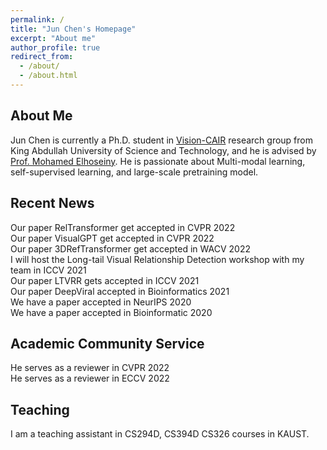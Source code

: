 ```yaml
---
permalink: /
title: "Jun Chen's Homepage"
excerpt: "About me"
author_profile: true
redirect_from: 
  - /about/
  - /about.html
---
```


## About Me
Jun Chen is currently a Ph.D. student in [Vision-CAIR](https://cemse.kaust.edu.sa/vision-cair) research group from King Abdullah University of Science and Technology, and he is advised by [Prof. Mohamed Elhoseiny](http://www.mohamed-elhoseiny.com/). He is passionate about Multi-modal learning, self-supervised learning, and large-scale pretraining model.


## Recent News
Our paper RelTransformer get accepted in CVPR 2022 \
Our paper VisualGPT get accepted in CVPR 2022 \
Our paper 3DRefTransformer get accepted in WACV 2022 \
I will host the Long-tail Visual Relationship Detection workshop with my team in ICCV 2021 \
Our paper LTVRR gets accepted in ICCV 2021 \
Our paper DeepViral accepted in Bioinformatics 2021 \
We have a paper accepted in NeurIPS 2020 \
We have a paper accepted in Bioinformatic 2020

## Academic Community Service
He serves as a reviewer in CVPR 2022 \
He serves as a reviewer in ECCV 2022

## Teaching
I am a teaching assistant in CS294D, CS394D CS326 courses in KAUST. 
